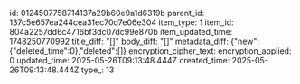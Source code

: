 id: 0124507758714137a29b60e9a1d6319b
parent_id: 137c5e657ea244cea31ec70d7e06e304
item_type: 1
item_id: 804a2257dd6c4716bf3dc07dc99e870b
item_updated_time: 1748250770992
title_diff: "[]"
body_diff: "[]"
metadata_diff: {"new":{"deleted_time":0},"deleted":[]}
encryption_cipher_text: 
encryption_applied: 0
updated_time: 2025-05-26T09:13:48.444Z
created_time: 2025-05-26T09:13:48.444Z
type_: 13